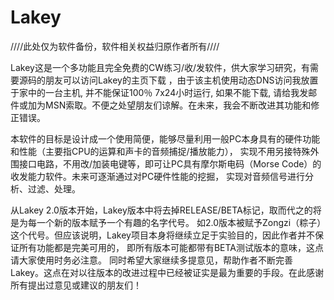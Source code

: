 # Lakey

////此处仅为软件备份，软件相关权益归原作者所有////


Lakey这是一个多功能且完全免费的CW练习/收/发软件，供大家学习研究，有需要源码的朋友可以访问Lakey的主页下载 ，由于该主机使用动态DNS访问我放置于家中的一台主机, 并不能保证100％ 7x24小时运行, 如果不能下载, 请给我发邮件或加为MSN索取。不便之处望朋友们谅解。在未来，我会不断改进其功能和修正错误。

本软件的目标是设计成一个使用简便，能够尽量利用一般PC本身具有的硬件功能和性能（主要指CPU的运算和声卡的音频捕捉/播放能力）， 实现不用另接特殊外围接口电路，不用改/加装电键等，即可让PC具有摩尔斯电码（Morse Code）的收发能力软件。未来可逐渐通过对PC硬件性能的挖掘， 实现对音频信号进行分析、过滤、处理。

从Lakey 2.0版本开始，Lakey版本中将去掉RELEASE/BETA标记，取而代之的将是为每一个新的版本赋予一个有趣的名字代号。 如2.0版本被赋予Zongzi（粽子）这个代号。但应该说明，Lakey项目本身将继续立足于实验目的，因此作者并不保证所有功能都是完美可用的， 即所有版本可能都带有BETA测试版本的意味，这点请大家使用时务必注意。 同时希望大家继续多提意见，帮助作者不断完善Lakey。这点在对以往版本的改进过程中已经被证实是最为重要的手段。在此感谢所有提出过意见或建议的朋友们！